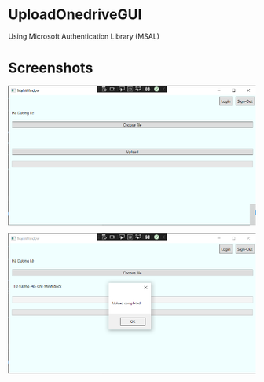 # UploadOnedriveGUI

Using Microsoft Authentication Library (MSAL)

# Screenshots

![default screen](./images/1.png)

![uploaded screen](./images/2.png)